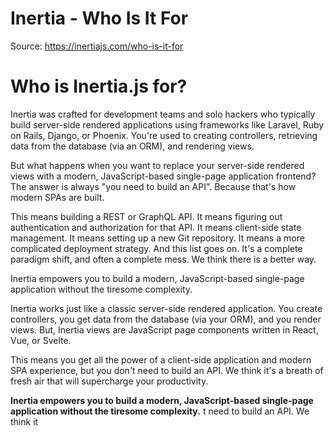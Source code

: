 # Inertia - Who Is It For

Source: https://inertiajs.com/who-is-it-for

# Who is Inertia.js for?

Inertia was crafted for development teams and solo hackers who typically build server-side rendered applications using frameworks like Laravel, Ruby on Rails, Django, or Phoenix. You're used to creating controllers, retrieving data from the database (via an ORM), and rendering views.

But what happens when you want to replace your server-side rendered views with a modern, JavaScript-based single-page application frontend? The answer is always "you need to build an API". Because that's how modern SPAs are built.

This means building a REST or GraphQL API. It means figuring out authentication and authorization for that API. It means client-side state management. It means setting up a new Git repository. It means a more complicated deployment strategy. And this list goes on. It's a complete paradigm shift, and often a complete mess. We think there is a better way.

Inertia empowers you to build a modern, JavaScript-based single-page application without the tiresome complexity.

Inertia works just like a classic server-side rendered application. You create controllers, you get data from the database (via your ORM), and you render views. But, Inertia views are JavaScript page components written in React, Vue, or Svelte.

This means you get all the power of a client-side application and modern SPA experience, but you don't need to build an API. We think it's a breath of fresh air that will supercharge your productivity.

**Inertia empowers you to build a modern, JavaScript-based single-page application without the tiresome complexity.**
t need to
        build an API. We think it
